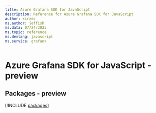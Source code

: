 ```yaml
---
title: Azure Grafana SDK for JavaScript
description: Reference for Azure Grafana SDK for JavaScript
author: xirzec
ms.author: jeffish
ms.data: 07/24/2023
ms.topic: reference
ms.devlang: javascript
ms.service: grafana
---
```

# Azure Grafana SDK for JavaScript - preview
## Packages - preview
[!INCLUDE [packages](grafana-index.md)]
